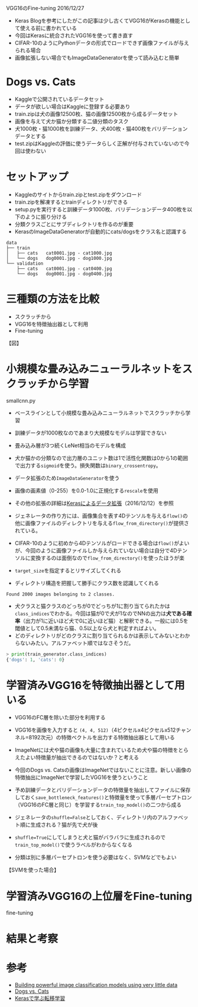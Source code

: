 VGG16のFine-tuning
2016/12/27

- Keras Blogを参考にしたがこの記事は少し古くてVGG16がKerasの機能として使える前に書かれている
- 今回はKerasに統合されたVGG16を使って書き直す
- CIFAR-10のようにPythonデータの形式でロードできず画像ファイルが与えられる場合
- 画像拡張しない場合でもImageDataGeneratorを使って読み込むと簡単

# Dogs vs. Cats

- Kaggleで公開されているデータセット
- データが欲しい場合はKaggleに登録する必要あり
- train.zipは犬の画像12500枚、猫の画像12500枚から成るデータセット
- 画像を与えて犬か猫か分類する二値分類のタスク
- 犬1000枚・猫1000枚を訓練データ、犬400枚・猫400枚をバリデーションデータとする
- test.zipはKaggleの評価に使うデータらしく正解が付与されていないので今回は使わない

# セットアップ

- Kaggleのサイトからtrain.zipとtest.zipをダウンロード
- train.zipを解凍するとtrainディレクトリができる
- setup.pyを実行すると訓練データ1000枚、バリデーションデータ400枚を以下のように振り分ける
- 分類クラスごとにサブディレクトリを作るのが重要
- KerasのImageDataGeneratorが自動的にcats/dogsをクラス名と認識する

```
data
├── train
│   ├── cats   cat0001.jpg - cat1000.jpg
│   └── dogs   dog0001.jpg - dog1000.jpg
└── validation
    ├── cats   cat0001.jpg - cat0400.jpg
    └── dogs   dog0001.jpg - dog0400.jpg
```

# 三種類の方法を比較

- スクラッチから
- VGG16を特徴抽出器として利用
- Fine-tuning

【図】

# 小規模な畳み込みニューラルネットをスクラッチから学習

smallcnn.py

- ベースラインとして小規模な畳み込みニューラルネットでスクラッチから学習
- 訓練データが1000枚なのであまり大規模なモデルは学習できない
- 畳み込み層が3つ続くLeNet相当のモデルを構成
- 犬か猫かの分類なので出力層のユニット数は1で活性化関数は0から1の範囲で出力する`sigmoid`を使う。損失関数は`binary_crossentropy`。

- データ拡張のため`ImageDataGenerator`を使う
- 画像の画素値（0-255）を0.0-1.0に正規化する`rescale`を使用
- その他の拡張の詳細は[Kerasによるデータ拡張](http://aidiary.hatenablog.com/entry/20161212/1481549365)（2016/12/12）を参照
- ジェネレータの作り方には、画像集合を表す4Dテンソルを与える`flow()`の他に画像ファイルのディレクトリを与える`flow_from_directory()`が提供されている。
- CIFAR-10のように初めから4Dテンソルがロードできる場合は`flow()`がよいが、今回のように画像ファイルしか与えられていない場合は自分で4Dテンソルに変換するのは面倒なので`flow_from_directory()`を使ったほうが楽
- `target_size`を指定するとリサイズしてくれる
- ディレクトリ構造を把握して勝手にクラス数を認識してくれる

```
Found 2000 images belonging to 2 classes.
```

- 犬クラスと猫クラスのどっちが0でどっちが1に割り当てられたかは`class_indices`でわかる。今回は猫が0で犬が1なのでNNの出力は**犬である確率**（出力が1に近いほど犬で0に近いほど猫）と解釈できる。一般には0.5を閾値として0.5未満なら猫、0.5以上なら犬と判定すればよい。
- どのディレクトリがどのクラスに割り当てられるかは表示してみないとわからないみたい。アルファベット順ではなさそうだ。

```python
> print(train_generator.class_indices)
{'dogs': 1, 'cats': 0}
```

# 学習済みVGG16を特徴抽出器として用いる

- VGG16のFC層を除いた部分を利用する
- VGG16を画像を入力すると `(4, 4, 512)`（4ピクセルx4ピクセルx512チャンネル=8192次元）の特徴ベクトルを出力する特徴抽出器として用いる
- ImageNetには犬や猫の画像も大量に含まれているため犬や猫の特徴をとらえたよい特徴量が抽出できるのではないか？と考える
- 今回のDogs vs. Catsの画像はImageNetではないことに注意。新しい画像の特徴抽出にImageNetで学習したVGG16を使うということ

- 予め訓練データとバリデーションデータの特徴量を抽出してファイルに保存しておく`save_bottleneck_features()`と特徴量を使って多層パーセプトロン（VGG16のFC層と同じ）を学習する`train_top_model()`の二つから成る

- ジェネレータの`shuffle=False`としておく、ディレクトリ内のアルファベット順に生成される？猫が先で犬が後
- `shuffle=True`にしてしまうと犬と猫がバラバラに生成されるので`train_top_model()`で使うラベルがわからなくなる

- 分類は別に多層パーセプトロンを使う必要はなく、SVMなどでもよい

【SVMを使った場合】

# 学習済みVGG16の上位層をFine-tuning

fine-tuning

# 結果と考察


# 参考

- [Building powerful image classification models using very little data](https://blog.keras.io/building-powerful-image-classification-models-using-very-little-data.html)
- [Dogs vs. Cats](https://www.kaggle.com/c/dogs-vs-cats/)
- [Kerasで学ぶ転移学習](https://elix-tech.github.io/ja/2016/06/22/transfer-learning-ja.html)
